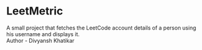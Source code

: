 # LeetMetric
A small project that fetches the LeetCode account details of a person using his username and displays it. 
<br>
Author - Divyansh Khatikar
